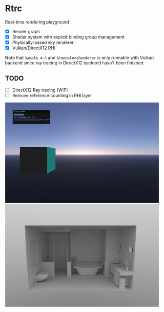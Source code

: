 # Rtrc

Real-time rendering playground

- [x] Render graph
- [x] Shader system with explicit binding group management
- [x] Physically-based sky renderer
- [x] Vulkan/DirectX12 RHI

Note that `Sample 4~5` and `StandaloneRenderer` is only runnable with Vulkan backend since ray tracing in DirectX12 backend hasn't been finished.

## TODO

- [ ] DirectX12 Ray tracing (WIP)
- [ ] Remove reference counting in RHI layer

![](./Gallery/00.png)
![](./Gallery/01.png)
